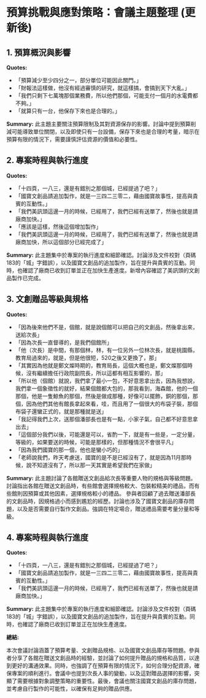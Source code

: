 # 預算挑戰與應對策略：會議主題整理 (更新後)

## 1. 預算概況與影響

**Quotes:**

*   「預算減少至少四分之一，部分單位可能因此關門。」
*   「財報法這樣做，他沒有經過審慎的研究，就這樣搞，會搞到天下大亂。」
*   「我們只剩下七萬塊那個業務費，所以他們那個，可能支付一個月的水電費都不夠。」
*   「就算只有一台，他保存下來也是合理的。」

**Summary:** 此主題主要關注預算限制及其對資源保存的影響。討論中提到預算削減可能導致單位關閉，以及即使只有一台設備，保存下來也是合理的考量，暗示在預算有限的情況下，需要謹慎評估資源的價值和必要性。

## 2. 專案時程與執行進度

**Quotes:**

*   「十四頁，一八三，還是有錯別之那個城，已經提過了吧？」
*   「國寶文創品請追加製作，就是一三四二三零二，藉由國寶故事性，提高與貴賓的互動性。」
*   「我們美訊頭這邊一月的時候，已經用了，我們已經有送單了，然後也就是請廠商加快。」
*   「應該是這樣，然後這個增加製作」
*   「我們美訊頭這邊一月的時候，已經用了，我們已經有送單了，然後也就是請廠商加快，所以這個部分已經完成了」

**Summary:** 此主題集中於專案的執行進度和細節確認。討論涉及文件校對（頁碼183的「城」字錯誤），以及國寶文創品的追加製作，旨在提升與貴賓的互動。同時，也確認了廠商已收到訂單並正在加快生產進度。新增內容確認了美訊頭的文創品製作已完成。

## 3. 文創贈品等級與規格

**Quotes:**

*   「因為後來他們不是，個館，就是說個館可以把自己的文創品，然後拿出來，送給次長」
*   「因為次長一直督導的，是我們個館所」
*   「他（次長）是中間，有那個林，林，有一位另外一位林次長，就是桃園縣，教育局過來的，就是，但是他很短，520之後又更換了，那」
*   「其實因為他就是鄭文燦時期的，教育局長，這個大概也是，鄭文燦那個時候，沒有繼續擔任行政院副院長，所以這都有相互影響的，那」
*   「所以他（個館）就說，我們拿了最小一包，不好意思拿出去，因為我想說，我們拿一個象徵性的就好，結果個館都大包的，那我看到，海森館，他的一個那個，他是一隻鯨魚的那個，然後是做成那種，好像可以擺飾，銅的那個，那個，因為他們其他有館長拿起來看，哇，而且用了一個很大的布袋子裝，那個布袋子還蠻正式的，就是那種就是送」
*   「我記得我們上次，送那個潘部長也是有一點，小家子氣，自己都不好意思拿出去」
*    「這個部分我們以後，可能還是可以，省酌一下，就是有一些是，一定分量，等級的，如果要送的時候，可能是那樣的，但那種情況不會很平凡」
*   「因為我們國寶的那一個，他也是蠻小巧的」
*   「老師說我們，昨天考慮送，國寶的是不是已經沒有了，就是因為11月那時候，說不知道沒有了，所以那一天其實是希望我們在家做」

**Summary:** 此主題討論了各館贈送文創品給次長等重要人物的規格與等級問題。討論指出各館在贈送文創品時，有些館會選擇規格較大、包裝較精美的禮品，而有些館則因預算或其他因素，選擇規格較小的禮品。 參與者回顧了過去贈送潘部長的文創品時，因規格過小而感到尷尬的經歷。討論也涉及了國寶文創品的庫存問題，以及是否需要自行製作文創品。強調在特定場合，贈送禮品需要考量分量和等級。

## 4. 專案時程與執行進度

**Quotes:**

*   「十四頁，一八三，還是有錯別之那個城，已經提過了吧？」
*   「國寶文創品請追加製作，就是一三四二三零二，藉由國寶故事性，提高與貴賓的互動性。」
*   「我們美訊頭這邊一月的時候，已經用了，我們已經有送單了，然後也就是請廠商加快。」

**Summary:** 此主題集中於專案的執行進度和細節確認。討論涉及文件校對（頁碼183的「城」字錯誤），以及國寶文創品的追加製作，旨在提升與貴賓的互動。同時，也確認了廠商已收到訂單並正在加快生產進度。

**總結:**

本次會議討論涵蓋了預算考量、文創贈品規格、以及國寶文創品庫存等問題。參與者分享了各館在贈送文創品時的經驗，並討論了如何提升贈品的規格和品質，以達到更好的溝通效果。同時，也強調了在預算有限的情況下，如何合理分配資源，確保專案的順利進行。會議中也提到次長人事的變動，以及這對贈品選擇的影響，突顯了需要根據對象調整策略的重要性。最後，會議也關注國寶文創品的庫存問題，並考慮自行製作的可能性，以確保有足夠的贈品供應。